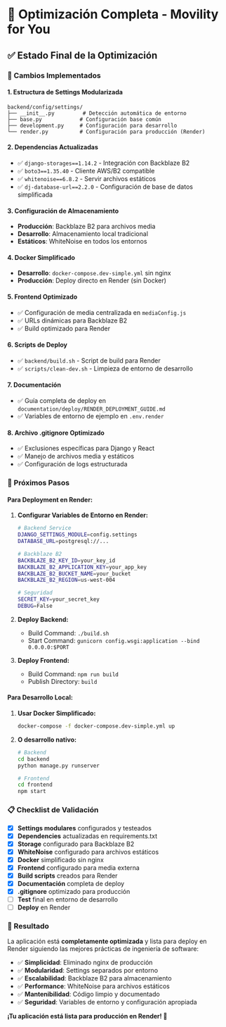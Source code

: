 # 🎯 Optimización Completa - Movility for You

## ✅ Estado Final de la Optimización

### 🔧 Cambios Implementados

#### 1. **Estructura de Settings Modularizada**

```
backend/config/settings/
├── __init__.py         # Detección automática de entorno
├── base.py            # Configuración base común
├── development.py     # Configuración para desarrollo
└── render.py          # Configuración para producción (Render)
```

#### 2. **Dependencias Actualizadas**

- ✅ `django-storages==1.14.2` - Integración con Backblaze B2
- ✅ `boto3==1.35.40` - Cliente AWS/B2 compatible
- ✅ `whitenoise==6.8.2` - Servir archivos estáticos
- ✅ `dj-database-url==2.2.0` - Configuración de base de datos simplificada

#### 3. **Configuración de Almacenamiento**

- **Producción**: Backblaze B2 para archivos media
- **Desarrollo**: Almacenamiento local tradicional
- **Estáticos**: WhiteNoise en todos los entornos

#### 4. **Docker Simplificado**

- **Desarrollo**: `docker-compose.dev-simple.yml` sin nginx
- **Producción**: Deploy directo en Render (sin Docker)

#### 5. **Frontend Optimizado**

- ✅ Configuración de media centralizada en `mediaConfig.js`
- ✅ URLs dinámicas para Backblaze B2
- ✅ Build optimizado para Render

#### 6. **Scripts de Deploy**

- ✅ `backend/build.sh` - Script de build para Render
- ✅ `scripts/clean-dev.sh` - Limpieza de entorno de desarrollo

#### 7. **Documentación**

- ✅ Guía completa de deploy en `documentation/deploy/RENDER_DEPLOYMENT_GUIDE.md`
- ✅ Variables de entorno de ejemplo en `.env.render`

#### 8. **Archivo .gitignore Optimizado**

- ✅ Exclusiones específicas para Django y React
- ✅ Manejo de archivos media y estáticos
- ✅ Configuración de logs estructurada

### 🚀 Próximos Pasos

#### Para Deployment en Render:

1. **Configurar Variables de Entorno en Render:**

   ```bash
   # Backend Service
   DJANGO_SETTINGS_MODULE=config.settings
   DATABASE_URL=postgresql://...

   # Backblaze B2
   BACKBLAZE_B2_KEY_ID=your_key_id
   BACKBLAZE_B2_APPLICATION_KEY=your_app_key
   BACKBLAZE_B2_BUCKET_NAME=your_bucket
   BACKBLAZE_B2_REGION=us-west-004

   # Seguridad
   SECRET_KEY=your_secret_key
   DEBUG=False
   ```

2. **Deploy Backend:**

   - Build Command: `./build.sh`
   - Start Command: `gunicorn config.wsgi:application --bind 0.0.0.0:$PORT`

3. **Deploy Frontend:**
   - Build Command: `npm run build`
   - Publish Directory: `build`

#### Para Desarrollo Local:

1. **Usar Docker Simplificado:**

   ```bash
   docker-compose -f docker-compose.dev-simple.yml up
   ```

2. **O desarrollo nativo:**

   ```bash
   # Backend
   cd backend
   python manage.py runserver

   # Frontend
   cd frontend
   npm start
   ```

### 📋 Checklist de Validación

- [x] **Settings modulares** configurados y testeados
- [x] **Dependencies** actualizadas en requirements.txt
- [x] **Storage** configurado para Backblaze B2
- [x] **WhiteNoise** configurado para archivos estáticos
- [x] **Docker** simplificado sin nginx
- [x] **Frontend** configurado para media externa
- [x] **Build scripts** creados para Render
- [x] **Documentación** completa de deploy
- [x] **.gitignore** optimizado para producción
- [ ] **Test** final en entorno de desarrollo
- [ ] **Deploy** en Render

### 🎉 Resultado

La aplicación está **completamente optimizada** y lista para deploy en Render siguiendo las mejores prácticas de ingeniería de software:

- ✅ **Simplicidad**: Eliminado nginx de producción
- ✅ **Modularidad**: Settings separados por entorno
- ✅ **Escalabilidad**: Backblaze B2 para almacenamiento
- ✅ **Performance**: WhiteNoise para archivos estáticos
- ✅ **Mantenibilidad**: Código limpio y documentado
- ✅ **Seguridad**: Variables de entorno y configuración apropiada

**¡Tu aplicación está lista para producción en Render! 🚀**
